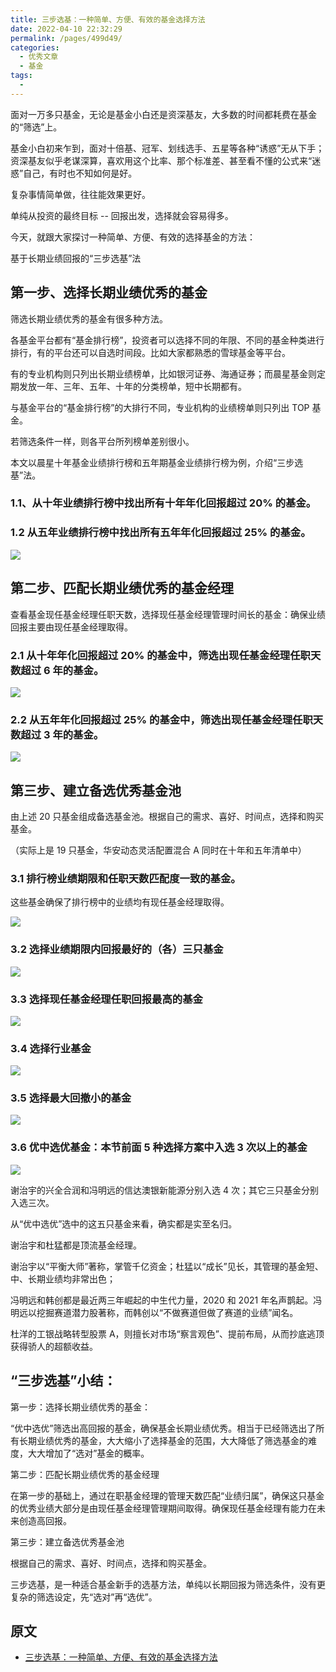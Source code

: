 ```yaml
---
title: 三步选基：一种简单、方便、有效的基金选择方法
date: 2022-04-10 22:32:29
permalink: /pages/499d49/
categories:
  - 优秀文章
  - 基金
tags:
  -
---
```


面对一万多只基金，无论是基金小白还是资深基友，大多数的时间都耗费在基金的“筛选”上。

基金小白初来乍到，面对十倍基、冠军、划线选手、五星等各种“诱惑”无从下手；资深基友似乎老谋深算，喜欢用这个比率、那个标准差、甚至看不懂的公式来“迷惑”自己，有时也不知如何是好。

复杂事情简单做，往往能效果更好。

单纯从投资的最终目标 -- 回报出发，选择就会容易得多。

今天，就跟大家探讨一种简单、方便、有效的选择基金的方法：

基于长期业绩回报的“三步选基”法

## 第一步、选择长期业绩优秀的基金

筛选长期业绩优秀的基金有很多种方法。

各基金平台都有“基金排行榜”，投资者可以选择不同的年限、不同的基金种类进行排行，有的平台还可以自选时间段。比如大家都熟悉的雪球基金等平台。

有的专业机构则只列出长期业绩榜单，比如银河证券、海通证券；而晨星基金则定期发放一年、三年、五年、十年的分类榜单，短中长期都有。

与基金平台的“基金排行榜”的大排行不同，专业机构的业绩榜单则只列出 TOP 基金。

若筛选条件一样，则各平台所列榜单差别很小。

本文以晨星十年基金业绩排行榜和五年期基金业绩排行榜为例，介绍“三步选基”法。

### 1.1、从十年业绩排行榜中找出所有十年年化回报超过 20% 的基金。

### 1.2 从五年业绩排行榜中找出所有五年年化回报超过 25% 的基金。

![](../../.vuepress/public/img/article/432.jpg)

## 第二步、匹配长期业绩优秀的基金经理

查看基金现任基金经理任职天数，选择现任基金经理管理时间长的基金：确保业绩回报主要由现任基金经理取得。

### 2.1 从十年年化回报超过 20% 的基金中，筛选出现任基金经理任职天数超过 6 年的基金。

![](../../.vuepress/public/img/article/433.jpg)

### 2.2 从五年年化回报超过 25% 的基金中，筛选出现任基金经理任职天数超过 3 年的基金。

![](../../.vuepress/public/img/article/434.jpg)

## 第三步、建立备选优秀基金池

由上述 20 只基金组成备选基金池。根据自己的需求、喜好、时间点，选择和购买基金。

（实际上是 19 只基金，华安动态灵活配置混合 A 同时在十年和五年清单中）

### 3.1 排行榜业绩期限和任职天数匹配度一致的基金。

这些基金确保了排行榜中的业绩均有现任基金经理取得。

![](../../.vuepress/public/img/article/435.jpg)

### 3.2 选择业绩期限内回报最好的（各）三只基金

![](../../.vuepress/public/img/article/436.jpg)

### 3.3 选择现任基金经理任职回报最高的基金

![](../../.vuepress/public/img/article/437.jpg)

### 3.4 选择行业基金

![](../../.vuepress/public/img/article/438.jpg)

### 3.5 选择最大回撤小的基金

![](../../.vuepress/public/img/article/439.jpg)

### 3.6 优中选优基金：本节前面 5 种选择方案中入选 3 次以上的基金

![](../../.vuepress/public/img/article/440.jpg)

谢治宇的兴全合润和冯明远的信达澳银新能源分别入选 4 次；其它三只基金分别入选三次。

从“优中选优”选中的这五只基金来看，确实都是实至名归。

谢治宇和杜猛都是顶流基金经理。

谢治宇以“平衡大师”著称，掌管千亿资金；杜猛以“成长”见长，其管理的基金短、中、长期业绩均非常出色；

冯明远和韩创都是最近两三年崛起的中生代力量，2020 和 2021 年名声鹊起。冯明远以挖掘赛道潜力股著称，而韩创以“不做赛道但做了赛道的业绩”闻名。

杜洋的工银战略转型股票 A，则擅长对市场“察言观色”、提前布局，从而抄底逃顶获得骄人的超额收益。

## “三步选基”小结：

第一步：选择长期业绩优秀的基金：

“优中选优”筛选出高回报的基金，确保基金长期业绩优秀。相当于已经筛选出了所有长期业绩优秀的基金，大大缩小了选择基金的范围，大大降低了筛选基金的难度，大大增加了“选对”基金的概率。

第二步：匹配长期业绩优秀的基金经理

在第一步的基础上，通过在职基金经理的管理天数匹配“业绩归属”，确保这只基金的优秀业绩大部分是由现任基金经理管理期间取得。确保现任基金经理有能力在未来创造高回报。

第三步：建立备选优秀基金池

根据自己的需求、喜好、时间点，选择和购买基金。

三步选基，是一种适合基金新手的选基方法，单纯以长期回报为筛选条件，没有更复杂的筛选设定，先“选对”再“选优”。

## 原文

- [三步选基：一种简单、方便、有效的基金选择方法](https://mp.weixin.qq.com/s/91xGMhBLiMupZUkxE8A_rg)
